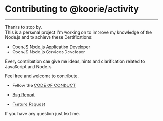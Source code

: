 # Contributing to @koorie/activity

___

Thanks to stop by.  
This is a personal project I'm working on to improve my knowledge of the Node.js and to achieve these Certifications:

- OpenJS Node.js Application Developer
- OpenJS Node.js Services Developer

Every contribution can give me ideas, hints and clarification related to JavaScript and Node.js

Feel free and welcome to contribute.

- Follow the [CODE OF CONDUCT](https://github.com/cli-dang/activity/blob/main/.github/CODE_OF_CONDUCT.md)

- [Bug Report](https://github.com/cli-dang/activity/blob/main/.github/ISSUE_TEMPLATE/bug_report.md)

- [Feature Request](https://github.com/cli-dang/activity/blob/main/.github/ISSUE_TEMPLATE/feature_request.md)

If you have any question just text me.
